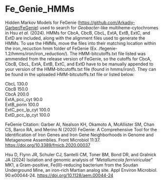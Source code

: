 # Fe_Genie_HMMs

Hidden Markov Models for FeGenie (https://github.com/Arkadiy-Garber/FeGenie) used to search for _Geobacter_-like multiheme-cytochromes in Hsu _et al._ (2024). HMMs for CbcA, CbcB, CbcL, ExtA, ExtB, ExtC, and ExtD are included, along with the alignment files used to generate the HMMs. To use the HMMs, move the files into their matching location within the iron_recuction hmm folder of FeGenie (Ex. /fegenie-1.2/hmms/iron/iron_reduction/). The HMM-bitcutoffs.txt file listed was ammended from the release version of FeGenie, so the cutoffs for CbcA, CbcB, CbcL, ExtA, ExtB, ExtC, and ExtD have to be manually appended to your version of the HMM-bitcutoffs.txt file (found in hmms/iron/). They can be found in the uploaded HMM-bitcutoffs.txt file or listed below: 

CbcL	130.0  
CbcB	150.0  
CbcA	200.0  
ExtA_pcc_cyt	90.0  
ExtB_porin	100.0  
ExtC_pcc_lp_cyt	100.0  
ExtD_pcc_lp_cyt	100.0  

FeGenie Citation:
Garber AI, Nealson KH, Okamoto A, McAllister SM, Chan CS, Barco RA, and Merino N (2020) FeGenie: A Comprehensive Tool for the Identification of Iron Genes and Iron Gene Neighborhoods in Genome and Metagenome Assemblies. Front Microbiol 11:37. https://doi.org/10.3389/fmicb.2020.00037

Hsu D, Flynn JR, Schuler CJ, Santelli CM, Toner BM, Bond DR, and Gralnick JA (2024) Isolation and genomic analysis of “_Metallumcola ferriviriculae_” MK1, a Gram-positive, Fe(III)-reducing bacterium from the Soudan Underground Mine, an iron-rich Martian analog site. Appl Environ Microbiol. 90:e00044-24. https://doi.org/10.1128/aem.00044-24
